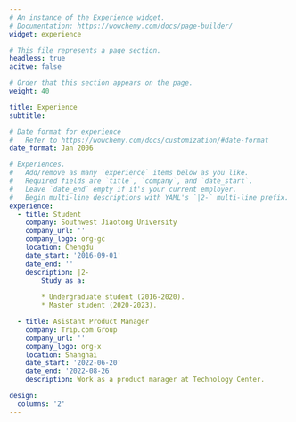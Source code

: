 ```yaml
---
# An instance of the Experience widget.
# Documentation: https://wowchemy.com/docs/page-builder/
widget: experience

# This file represents a page section.
headless: true
acitve: false

# Order that this section appears on the page.
weight: 40

title: Experience
subtitle:

# Date format for experience
#   Refer to https://wowchemy.com/docs/customization/#date-format
date_format: Jan 2006

# Experiences.
#   Add/remove as many `experience` items below as you like.
#   Required fields are `title`, `company`, and `date_start`.
#   Leave `date_end` empty if it's your current employer.
#   Begin multi-line descriptions with YAML's `|2-` multi-line prefix.
experience:
  - title: Student
    company: Southwest Jiaotong University
    company_url: ''
    company_logo: org-gc
    location: Chengdu
    date_start: '2016-09-01'
    date_end: ''
    description: |2-
        Study as a:
        
        * Undergraduate student (2016-2020).
        * Master student (2020-2023).

  - title: Asistant Product Manager
    company: Trip.com Group
    company_url: ''
    company_logo: org-x
    location: Shanghai
    date_start: '2022-06-20'
    date_end: '2022-08-26'
    description: Work as a product manager at Technology Center.

design:
  columns: '2'
---
```

